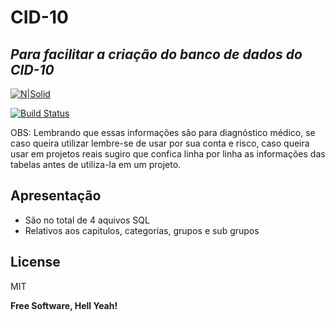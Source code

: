 # CID-10
## _Para facilitar a criação do banco de dados do CID-10_

[![N|Solid](https://cldup.com/dTxpPi9lDf.thumb.png)](https://nodesource.com/products/nsolid)

[![Build Status](https://travis-ci.org/joemccann/dillinger.svg?branch=master)](https://travis-ci.org/joemccann/dillinger)

OBS: Lembrando que essas informações são para diagnóstico médico, se caso queira utilizar lembre-se de usar por sua conta e risco, caso queira usar em projetos reais sugiro que confica linha por linha as informações das tabelas antes de utiliza-la em um projeto.

## Apresentação

- São no total de 4 aquivos SQL
- Relativos aos capitulos, categorias, grupos e sub grupos



## License

MIT

**Free Software, Hell Yeah!**

